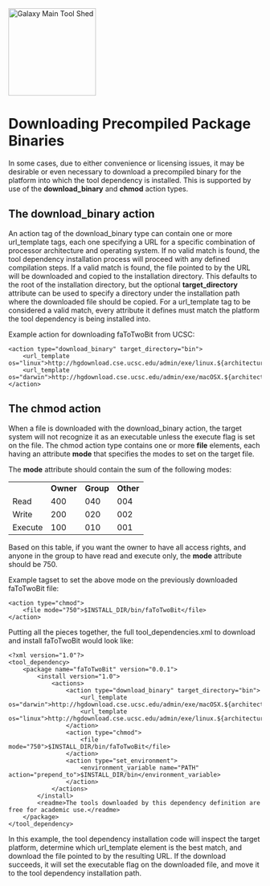 <div class='center'> <a href='http://toolshed.g2.bx.psu.edu'><img src="/src/images/logos/ToolShed.jpg" alt="Galaxy Main Tool Shed" height="174" /></a> </div>

# Downloading Precompiled Package Binaries

In some cases, due to either convenience or licensing issues, it may be desirable or even necessary to download a precompiled binary for the platform into which the tool dependency is installed. This is supported by use of the **download_binary** and **chmod** action types.

## The download_binary action

An action tag of the download_binary type can contain one or more url_template tags, each one specifying a URL for a specific combination of processor architecture and operating system. If no valid match is found, the tool dependency installation process will proceed with any defined compilation steps. If a valid match is found, the file pointed to by the URL will be downloaded and copied to the installation directory. This defaults to the root of the installation directory, but the optional **target_directory** attribute can be used to specify a directory under the installation path where the downloaded file should be copied. For a url_template tag to be considered a valid match, every attribute it defines must match the platform the tool dependency is being installed into.

Example action for downloading faToTwoBit from UCSC:

```
<action type="download_binary" target_directory="bin">
    <url_template os="linux">http://hgdownload.cse.ucsc.edu/admin/exe/linux.${architecture}/faToTwoBit</url_template>
    <url_template os="darwin">http://hgdownload.cse.ucsc.edu/admin/exe/macOSX.${architecture}/faToTwoBit</url_template>
</action>
```


## The chmod action

When a file is downloaded with the download_binary action, the target system will not recognize it as an executable unless the execute flag is set on the file. The chmod action type contains one or more **file** elements, each having an attribute **mode** that specifies the modes to set on the target file.

The **mode** attribute should contain the sum of the following modes:

<table>
  <tr>
    <td> &nbsp;</td>
    <td> <strong>Owner</strong></td>
    <td> <strong>Group</strong></td>
    <td> <strong>Other</strong></td>
  </tr>
  <tr>
    <td> Read</td>
    <td> 400</td>
    <td> 040</td>
    <td> 004</td>
  </tr>
  <tr>
    <td> Write</td>
    <td> 200</td>
    <td> 020</td>
    <td> 002</td>
  </tr>
  <tr>
    <td> Execute</td>
    <td> 100</td>
    <td> 010</td>
    <td> 001</td>
  </tr>
</table>


Based on this table, if you want the owner to have all access rights, and anyone in the group to have read and execute only, the **mode** attribute should be 750.

Example tagset to set the above mode on the previously downloaded faToTwoBit file:
```
<action type="chmod">
    <file mode="750">$INSTALL_DIR/bin/faToTwoBit</file>
</action>
```


Putting all the pieces together, the full tool_dependencies.xml to download and install faToTwoBit would look like:
```
<?xml version="1.0"?>
<tool_dependency>
    <package name="faToTwoBit" version="0.0.1">
        <install version="1.0">
            <actions>
                <action type="download_binary" target_directory="bin">
                    <url_template os="darwin">http://hgdownload.cse.ucsc.edu/admin/exe/macOSX.${architecture}/faToTwoBit</url_template>
                    <url_template os="linux">http://hgdownload.cse.ucsc.edu/admin/exe/linux.${architecture}/faToTwoBit</url_template>
                </action>
                <action type="chmod">
                    <file mode="750">$INSTALL_DIR/bin/faToTwoBit</file>
                </action>
                <action type="set_environment">
                    <environment_variable name="PATH" action="prepend_to">$INSTALL_DIR/bin</environment_variable>
                </action>
            </actions>
        </install>
        <readme>The tools downloaded by this dependency definition are free for academic use.</readme>
    </package>
</tool_dependency>
```


In this example, the tool dependency installation code will inspect the target platform, determine which url_template element is the best match, and download the file pointed to by the resulting URL. If the download succeeds, it will set the executable flag on the downloaded file, and move it to the tool dependency installation path.
